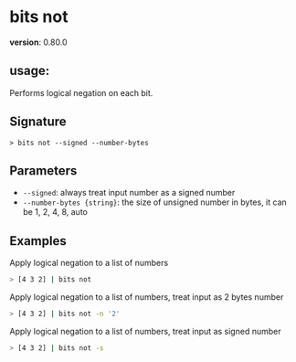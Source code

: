 # bits not

**version**: 0.80.0

## **usage**:

Performs logical negation on each bit.

## Signature

`> bits not --signed --number-bytes`

## Parameters

- `--signed`: always treat input number as a signed number
- `--number-bytes {string}`: the size of unsigned number in bytes, it can be 1, 2, 4, 8, auto

## Examples

Apply logical negation to a list of numbers

```bash
> [4 3 2] | bits not
```

Apply logical negation to a list of numbers, treat input as 2 bytes number

```bash
> [4 3 2] | bits not -n '2'
```

Apply logical negation to a list of numbers, treat input as signed number

```bash
> [4 3 2] | bits not -s
```
